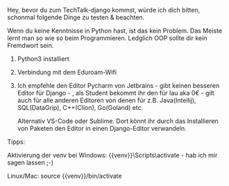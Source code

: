 Hey, bevor du zum TechTalk-django kommst, würde ich dich bitten, schonmal folgende Dinge zu testen & beachten.

Wenn du keine Kenntnisse in Python hast, ist das kein Problem. Das Meiste lernt man so wie so beim Programmieren.
Ledglich OOP sollte dir kein Fremdwort sein.

1. Python3 installiert
2. Verbindung mit dem Eduroam-Wifi
3. Ich empfehle den Editor Pycharm von Jetbrains - gibt keinen besseren Editor für Django - , 
als Student bekommt ihr den für lau aka 0€ - gilt auch für
 alle anderen Editoren von denen für z.B. Java(Intellij), SQL(DataGrip), C++(Clion), Go(Goland) etc. 
 
    Alternativ VS-Code oder Sublime. 
    Dort könnt ihr durch das Installieren von Paketen den Editor in einen Django-Editor verwandeln. 
    
    
Tipps: 

Aktivierung der venv bei Windows: {{venv}}\Scripts\activate - hab ich mir sagen lassen ;-)

Linux/Mac: source {{venv}}/bin/activate 



